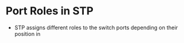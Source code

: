 # Port Roles in STP
- STP assigns different roles to the switch ports depending on their position in
